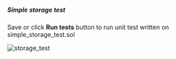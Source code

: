 ##### Simple storage test


Save or click **Run tests** button to run unit test written on simple_storage_test.sol

![storage_test](https://user-images.githubusercontent.com/9979182/56079753-081e3680-5e16-11e9-9f28-3911fc5d0e06.png)
